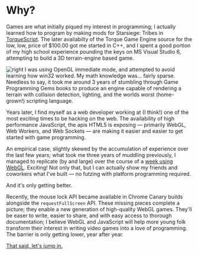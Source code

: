 # Why?

Games are what initially piqued my interest in programming; I actually
learned how to program by making mods for Starsiege: Tribes in 
[TorqueScript](http://docs.garagegames.com/tge/official/content/documentation/Reference/Introduction/TorqueScript.html).
The later availabilty of the Torque Game Engine source for the low, low, price
of $100.00 got me started in C++, and I spent a good portion of my high school
experience pounding the keys on MS Visual Studio 6, attempting to build a 3D
terrain-engine based game. 

![right](http://www2.fileplanet.com/images/140000/140246ss_sm2.jpg) I was using OpenGL immediate mode, and attempted to avoid learning how
win32 worked. My math knowledge was&hellip; fairly sparse. Needless to
say, it took me around 3 years of stumbling through Game Programming Gems books 
to produce an engine capable of rendering a terrain with collision detection, lighting,
and the worlds worst (home-grown!) scripting language.

Years later, I find myself as a web developer working at (I think!) one of the most
exciting times to be hacking on the web. The availability of high performance JavaScript,
the apis HTML5 is exposing &mdash; primarily WebGL, Web Workers, and Web Sockets &mdash;
are making it easier and easier to get started with game programming.

An empirical case, slightly skewed by the accumulation of experience over the last few years;
what took me three years of muddling previously, I managed to replicate (by and large) over the
course of a [week using WebGL](http://neversaw.us/terrain/). Exciting! Not only that, but I can
actually show my friends and coworkers what I've built &mdash; no futzing with platform programming required.

And it's only getting better.

Recently, the mouse lock API became available in Chrome Canary builds alongside the `requestFullScreen` API. 
These missing pieces complete a picture; they enable a new generation of high-quality WebGL games. They'll be easer 
to write, easier to share, and with easy access to thorough documentation; I believe WebGL and JavaScript will
help more young folk transform their interest in writing video games into a love of programming. The barrier is
only getting lower, year after year. 

[That said, let's jump in.](#intent)
